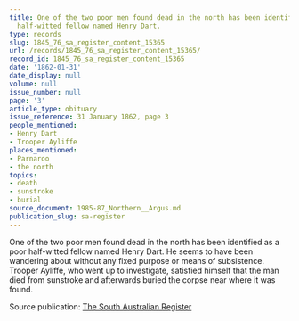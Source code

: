 ```yaml
---
title: One of the two poor men found dead in the north has been identified as a poor
  half-witted fellow named Henry Dart.
type: records
slug: 1845_76_sa_register_content_15365
url: /records/1845_76_sa_register_content_15365/
record_id: 1845_76_sa_register_content_15365
date: '1862-01-31'
date_display: null
volume: null
issue_number: null
page: '3'
article_type: obituary
issue_reference: 31 January 1862, page 3
people_mentioned:
- Henry Dart
- Trooper Ayliffe
places_mentioned:
- Parnaroo
- the north
topics:
- death
- sunstroke
- burial
source_document: 1985-87_Northern__Argus.md
publication_slug: sa-register
---
```


One of the two poor men found dead in the north has been identified as a poor half-witted fellow named Henry Dart.  He seems to have been wandering about without any fixed purpose or means of subsistence.  Trooper Ayliffe, who went up to investigate, satisfied himself that the man died from sunstroke and afterwards buried the corpse near where it was found.

Source publication: [The South Australian Register](/publications/sa-register/)
